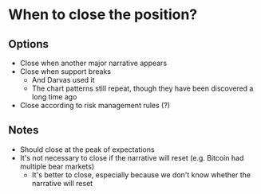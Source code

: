 # When to close the position?

## Options

* Close when another major narrative appears
* Close when support breaks
  * And Darvas used it
  * The chart patterns still repeat, though they have been discovered a long time ago
* Close according to risk management rules (?)

## Notes

* Should close at the peak of expectations
* It's not necessary to close if the narrative will reset (e.g. Bitcoin had multiple bear markets)
  * It's better to close, especially because we don't know whether the narrative will reset

